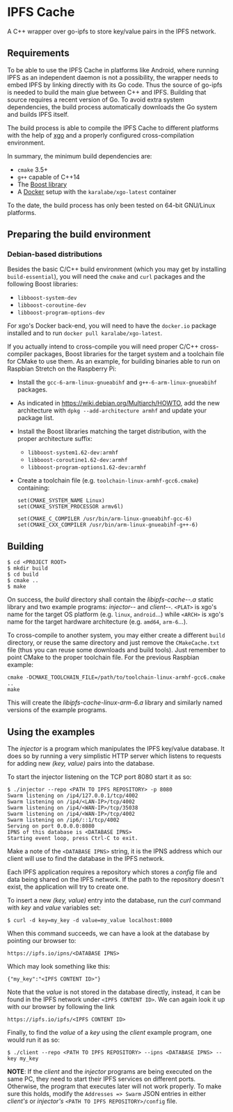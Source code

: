 # IPFS Cache

A C++ wrapper over go-ipfs to store key/value pairs in the IPFS network.

## Requirements

To be able to use the IPFS Cache in platforms like Android, where running IPFS as an
independent daemon is not a possibility, the wrapper needs to embed IPFS by linking
directly with its Go code.  Thus the source of go-ipfs is needed to build the main
glue between C++ and IPFS.  Building that source requires a recent version of Go.  To
avoid extra system dependencies, the build process automatically downloads the Go
system and builds IPFS itself.

The build process is able to compile the IPFS Cache to different platforms with the
help of [xgo](https://github.com/karalabe/xgo) and a properly configured
cross-compilation environment.

In summary, the minimum build dependencies are:

* `cmake` 3.5+
* `g++` capable of C++14
* The [Boost library](http://www.boost.org/)
* A [Docker](https://www.docker.com/) setup with the `karalabe/xgo-latest` container

To the date, the build process has only been tested on 64-bit GNU/Linux platforms.

## Preparing the build environment

### Debian-based distributions

Besides the basic C/C++ build environment (which you may get by installing
`build-essential`), you will need the `cmake` and `curl` packages and the following
Boost libraries:

  - `libboost-system-dev`
  - `libboost-coroutine-dev`
  - `libboost-program-options-dev`

For xgo's Docker back-end, you will need to have the `docker.io` package installed and
to run `docker pull karalabe/xgo-latest`.

If you actually intend to cross-compile you will need proper C/C++ cross-compiler
packages, Boost libraries for the target system and a toolchain file for CMake to use
them.  As an example, for building binaries able to run on Raspbian Stretch on the
Raspberry Pi:

  - Install the `gcc-6-arm-linux-gnueabihf` and `g++-6-arm-linux-gnueabihf` packages.
  - As indicated in <https://wiki.debian.org/Multiarch/HOWTO>, add the new
    architecture with `dpkg --add-architecture armhf` and update your package list.
  - Install the Boost libraries matching the target distribution, with the proper
    architecture suffix:

      - `libboost-system1.62-dev:armhf`
      - `libboost-coroutine1.62-dev:armhf`
      - `libboost-program-options1.62-dev:armhf`

  - Create a toolchain file (e.g. `toolchain-linux-armhf-gcc6.cmake`) containing:

        set(CMAKE_SYSTEM_NAME Linux)
        set(CMAKE_SYSTEM_PROCESSOR armv6l)

        set(CMAKE_C_COMPILER /usr/bin/arm-linux-gnueabihf-gcc-6)
        set(CMAKE_CXX_COMPILER /usr/bin/arm-linux-gnueabihf-g++-6)

## Building

```
$ cd <PROJECT ROOT>
$ mkdir build
$ cd build
$ cmake ..
$ make
```

On success, the _build_ directory shall contain the _libipfs-cache-<PLAT>-<ARCH>.a_
static library and two example programs: _injector-<PLAT>-<ARCH>_ and
_client-<PLAT>-<ARCH>_.  `<PLAT>` is xgo's name for the target OS platform
(e.g. `linux`, `android`...) while `<ARCH>` is xgo's name for the target hardware
architecture (e.g. `amd64`, `arm-6`...).

To cross-compile to another system, you may either create a different `build`
directory, or reuse the same directory and just remove the `CMakeCache.txt` file (thus
you can reuse some downloads and build tools).  Just remember to point CMake to the
proper toolchain file.  For the previous Raspbian example:

```
cmake -DCMAKE_TOOLCHAIN_FILE=/path/to/toolchain-linux-armhf-gcc6.cmake ..
make
```

This will create the _libipfs-cache-linux-arm-6.a_ library and similarly named
versions of the example programs.

## Using the examples

The _injector_ is a program which manipulates the IPFS key/value database. It does so
by running a very simplistic HTTP server which listens to requests for adding
new _(key, value)_ pairs into the database.

To start the injector listening on the TCP port 8080 start it as so:

```
$ ./injector --repo <PATH TO IPFS REPOSITORY> -p 8080
Swarm listening on /ip4/127.0.0.1/tcp/4002
Swarm listening on /ip4/<LAN-IP>/tcp/4002
Swarm listening on /ip4/<WAN-IP>/tcp/35038
Swarm listening on /ip4/<WAN-IP>/tcp/4002
Swarm listening on /ip6/::1/tcp/4002
Serving on port 0.0.0.0:8080
IPNS of this database is <DATABASE IPNS>
Starting event loop, press Ctrl-C to exit.
```

Make a note of the `<DATABASE IPNS>` string, it is the IPNS address which our
client will use to find the database in the IPFS network.

Each IPFS application requires a repository which stores a _config_ file and
data being shared on the IPFS network. If the path to the repository doesn't
exist, the application will try to create one.

To insert a new _(key, value)_ entry into the database, run the _curl_ command
with _key_ and _value_ variables set:

```
$ curl -d key=my_key -d value=my_value localhost:8080
```

When this command succeeds, we can have a look at the database by pointing our
browser to:

```
https://ipfs.io/ipns/<DATABASE IPNS>
```

Which may look something like this:

```
{"my_key":"<IPFS CONTENT ID>"}
```

Note that the _value_ is not stored in the database directly, instead, it can be found
in the IPFS network under `<IPFS CONTENT ID>`. We can again look it up with our
browser by following the link

```
https://ipfs.io/ipfs/<IPFS CONTENT ID>
```

Finally, to find the _value_ of a _key_ using the _client_ example program, one would
run it as so:

```
$ ./client --repo <PATH TO IPFS REPOSITORY> --ipns <DATABASE IPNS> --key my_key
```

**NOTE**: If the _client_ and the _injector_ programs are being executed on the
same PC, they need to start their IPFS services on different ports. Otherwise,
the program that executes later will not work properly. To make sure this
holds, modify the `Addresses => Swarm` JSON entries in either _client's_ or
_injector's_ `<PATH TO IPFS REPOSITORY>/config` file.


